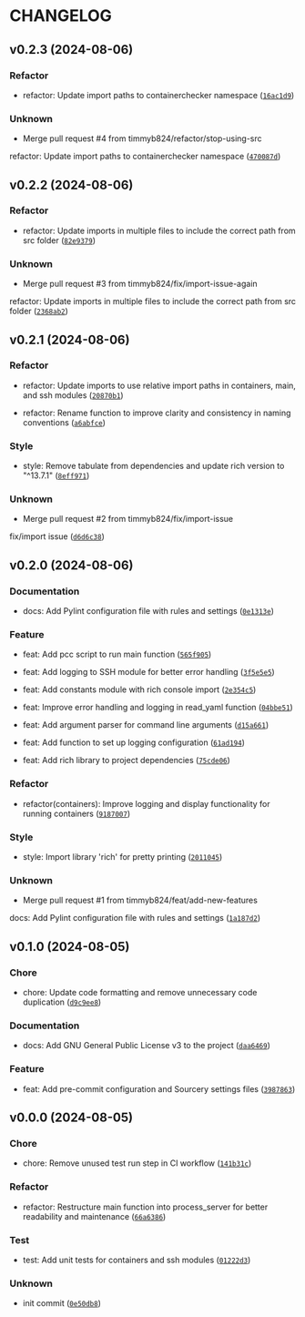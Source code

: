 # CHANGELOG



## v0.2.3 (2024-08-06)

### Refactor

* refactor: Update import paths to containerchecker namespace ([`16ac1d9`](https://github.com/timmyb824/python-ContainerChecker/commit/16ac1d9beab9ca1338b1ebaae5fa0e4d02a90165))

### Unknown

* Merge pull request #4 from timmyb824/refactor/stop-using-src

refactor: Update import paths to containerchecker namespace ([`470087d`](https://github.com/timmyb824/python-ContainerChecker/commit/470087d145854be25d7392801b2b82a330e3525d))


## v0.2.2 (2024-08-06)

### Refactor

* refactor: Update imports in multiple files to include the correct path from src folder ([`82e9379`](https://github.com/timmyb824/python-ContainerChecker/commit/82e93797740df29cba2dde32a446b9b93310417c))

### Unknown

* Merge pull request #3 from timmyb824/fix/import-issue-again

refactor: Update imports in multiple files to include the correct path from src folder ([`2368ab2`](https://github.com/timmyb824/python-ContainerChecker/commit/2368ab2534d3e2b49efb395fd693dfd177880d4a))


## v0.2.1 (2024-08-06)

### Refactor

* refactor: Update imports to use relative import paths in containers, main, and ssh modules ([`20870b1`](https://github.com/timmyb824/python-ContainerChecker/commit/20870b1db6a5132cb7b9b0dbee7037c03a5c46ad))

* refactor: Rename function to improve clarity and consistency in naming conventions ([`a6abfce`](https://github.com/timmyb824/python-ContainerChecker/commit/a6abfce8f9c3ef56e2c4f3b08dd0b4a52a582ba2))

### Style

* style: Remove tabulate from dependencies and update rich version to &#34;^13.7.1&#34; ([`8eff971`](https://github.com/timmyb824/python-ContainerChecker/commit/8eff971f9a7d9619051ac82408a65135a89175ab))

### Unknown

* Merge pull request #2 from timmyb824/fix/import-issue

fix/import issue ([`d6d6c38`](https://github.com/timmyb824/python-ContainerChecker/commit/d6d6c3802ede83d7f4cfb7371147462eaad6f719))


## v0.2.0 (2024-08-06)

### Documentation

* docs: Add Pylint configuration file with rules and settings ([`0e1313e`](https://github.com/timmyb824/python-ContainerChecker/commit/0e1313e6a978dd6f66abe5d9c5791292be84117c))

### Feature

* feat: Add pcc script to run main function ([`565f905`](https://github.com/timmyb824/python-ContainerChecker/commit/565f905fb6449386541e7421722e20f370899817))

* feat: Add logging to SSH module for better error handling ([`3f5e5e5`](https://github.com/timmyb824/python-ContainerChecker/commit/3f5e5e5f3c2030343d41b64b36b3279b6d1dc12e))

* feat: Add constants module with rich console import ([`2e354c5`](https://github.com/timmyb824/python-ContainerChecker/commit/2e354c58acbcdf750416f1d16ef5dda5a24c192d))

* feat: Improve error handling and logging in read_yaml function ([`04bbe51`](https://github.com/timmyb824/python-ContainerChecker/commit/04bbe515bfbbbdc3ab630a8c6596564c8a9fe491))

* feat: Add argument parser for command line arguments ([`d15a661`](https://github.com/timmyb824/python-ContainerChecker/commit/d15a661a5c886076ce1167bae93a954578b03489))

* feat: Add function to set up logging configuration ([`61ad194`](https://github.com/timmyb824/python-ContainerChecker/commit/61ad1940034d20bd344ec702f2b9c4d0e9683aec))

* feat: Add rich library to project dependencies ([`75cde06`](https://github.com/timmyb824/python-ContainerChecker/commit/75cde065803d8b96a28226fe223051b0e145e6aa))

### Refactor

* refactor(containers): Improve logging and display functionality for running containers ([`9187007`](https://github.com/timmyb824/python-ContainerChecker/commit/91870075cb296775f9c08374ec81bd26ffe0aad7))

### Style

* style: Import library &#39;rich&#39; for pretty printing ([`2011045`](https://github.com/timmyb824/python-ContainerChecker/commit/2011045ed7c7f3ebe6d0bdd6fa17a7d70829d726))

### Unknown

* Merge pull request #1 from timmyb824/feat/add-new-features

docs: Add Pylint configuration file with rules and settings ([`1a187d2`](https://github.com/timmyb824/python-ContainerChecker/commit/1a187d25989da864b828704241fda2227629259d))


## v0.1.0 (2024-08-05)

### Chore

* chore: Update code formatting and remove unnecessary code duplication ([`d9c9ee8`](https://github.com/timmyb824/python-ContainerChecker/commit/d9c9ee83dd81c41a22f22acb7299ffa53d9617d6))

### Documentation

* docs: Add GNU General Public License v3 to the project ([`daa6469`](https://github.com/timmyb824/python-ContainerChecker/commit/daa6469b9c18841b8117c33a1728713ad80d6940))

### Feature

* feat: Add pre-commit configuration and Sourcery settings files ([`3987863`](https://github.com/timmyb824/python-ContainerChecker/commit/3987863acf2f528ef1271310d8f9754a3bee8083))


## v0.0.0 (2024-08-05)

### Chore

* chore: Remove unused test run step in CI workflow ([`141b31c`](https://github.com/timmyb824/python-ContainerChecker/commit/141b31c26bbdc46fd6b580d8ae4e4d2ee9a7ae09))

### Refactor

* refactor: Restructure main function into process_server for better readability and maintenance ([`66a6386`](https://github.com/timmyb824/python-ContainerChecker/commit/66a63862ec2e472393068200dd803910e9ff8138))

### Test

* test: Add unit tests for containers and ssh modules ([`01222d3`](https://github.com/timmyb824/python-ContainerChecker/commit/01222d3ce5824a849838b5c9be40e19added8e5c))

### Unknown

* init commit ([`0e50db8`](https://github.com/timmyb824/python-ContainerChecker/commit/0e50db8e05fb1e366eaca6e209d8f63c601683d8))
